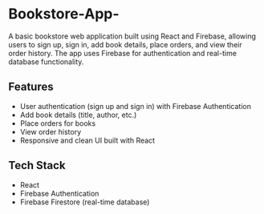# Bookstore-App-
A basic bookstore web application built using React and Firebase, allowing users to sign up, sign in, add book details, place orders, and view their order history. The app uses Firebase for authentication and real-time database functionality.

## Features
- User authentication (sign up and sign in) with Firebase Authentication
- Add book details (title, author, etc.)
- Place orders for books
- View order history
- Responsive and clean UI built with React

## Tech Stack
- React
- Firebase Authentication
- Firebase Firestore (real-time database)
